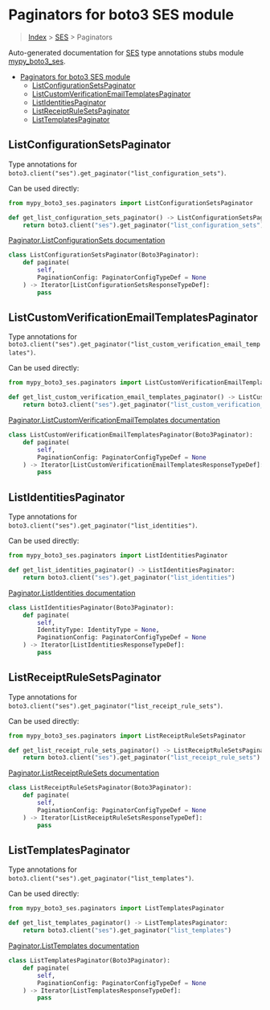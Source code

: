# Paginators for boto3 SES module

> [Index](../index.md) > [SES](./index.md) > Paginators

Auto-generated documentation for [SES](https://boto3.amazonaws.com/v1/documentation/api/latest/reference/services/ses.html#SES)
type annotations stubs module [mypy_boto3_ses](https://pypi.org/project/mypy-boto3-ses/).

- [Paginators for boto3 SES module](#paginators-for-boto3-ses-module)
  - [ListConfigurationSetsPaginator](#listconfigurationsetspaginator)
  - [ListCustomVerificationEmailTemplatesPaginator](#listcustomverificationemailtemplatespaginator)
  - [ListIdentitiesPaginator](#listidentitiespaginator)
  - [ListReceiptRuleSetsPaginator](#listreceiptrulesetspaginator)
  - [ListTemplatesPaginator](#listtemplatespaginator)

## ListConfigurationSetsPaginator

Type annotations for `boto3.client("ses").get_paginator("list_configuration_sets")`.

Can be used directly:

```python
from mypy_boto3_ses.paginators import ListConfigurationSetsPaginator

def get_list_configuration_sets_paginator() -> ListConfigurationSetsPaginator:
    return boto3.client("ses").get_paginator("list_configuration_sets")
```

[Paginator.ListConfigurationSets documentation](https://boto3.amazonaws.com/v1/documentation/api/latest/reference/services/ses.html#SES.Paginator.ListConfigurationSets)

```python
class ListConfigurationSetsPaginator(Boto3Paginator):
    def paginate(
        self,
        PaginationConfig: PaginatorConfigTypeDef = None
    ) -> Iterator[ListConfigurationSetsResponseTypeDef]:
        pass
```
## ListCustomVerificationEmailTemplatesPaginator

Type annotations for `boto3.client("ses").get_paginator("list_custom_verification_email_templates")`.

Can be used directly:

```python
from mypy_boto3_ses.paginators import ListCustomVerificationEmailTemplatesPaginator

def get_list_custom_verification_email_templates_paginator() -> ListCustomVerificationEmailTemplatesPaginator:
    return boto3.client("ses").get_paginator("list_custom_verification_email_templates")
```

[Paginator.ListCustomVerificationEmailTemplates documentation](https://boto3.amazonaws.com/v1/documentation/api/latest/reference/services/ses.html#SES.Paginator.ListCustomVerificationEmailTemplates)

```python
class ListCustomVerificationEmailTemplatesPaginator(Boto3Paginator):
    def paginate(
        self,
        PaginationConfig: PaginatorConfigTypeDef = None
    ) -> Iterator[ListCustomVerificationEmailTemplatesResponseTypeDef]:
        pass
```
## ListIdentitiesPaginator

Type annotations for `boto3.client("ses").get_paginator("list_identities")`.

Can be used directly:

```python
from mypy_boto3_ses.paginators import ListIdentitiesPaginator

def get_list_identities_paginator() -> ListIdentitiesPaginator:
    return boto3.client("ses").get_paginator("list_identities")
```

[Paginator.ListIdentities documentation](https://boto3.amazonaws.com/v1/documentation/api/latest/reference/services/ses.html#SES.Paginator.ListIdentities)

```python
class ListIdentitiesPaginator(Boto3Paginator):
    def paginate(
        self,
        IdentityType: IdentityType = None,
        PaginationConfig: PaginatorConfigTypeDef = None
    ) -> Iterator[ListIdentitiesResponseTypeDef]:
        pass
```
## ListReceiptRuleSetsPaginator

Type annotations for `boto3.client("ses").get_paginator("list_receipt_rule_sets")`.

Can be used directly:

```python
from mypy_boto3_ses.paginators import ListReceiptRuleSetsPaginator

def get_list_receipt_rule_sets_paginator() -> ListReceiptRuleSetsPaginator:
    return boto3.client("ses").get_paginator("list_receipt_rule_sets")
```

[Paginator.ListReceiptRuleSets documentation](https://boto3.amazonaws.com/v1/documentation/api/latest/reference/services/ses.html#SES.Paginator.ListReceiptRuleSets)

```python
class ListReceiptRuleSetsPaginator(Boto3Paginator):
    def paginate(
        self,
        PaginationConfig: PaginatorConfigTypeDef = None
    ) -> Iterator[ListReceiptRuleSetsResponseTypeDef]:
        pass
```
## ListTemplatesPaginator

Type annotations for `boto3.client("ses").get_paginator("list_templates")`.

Can be used directly:

```python
from mypy_boto3_ses.paginators import ListTemplatesPaginator

def get_list_templates_paginator() -> ListTemplatesPaginator:
    return boto3.client("ses").get_paginator("list_templates")
```

[Paginator.ListTemplates documentation](https://boto3.amazonaws.com/v1/documentation/api/latest/reference/services/ses.html#SES.Paginator.ListTemplates)

```python
class ListTemplatesPaginator(Boto3Paginator):
    def paginate(
        self,
        PaginationConfig: PaginatorConfigTypeDef = None
    ) -> Iterator[ListTemplatesResponseTypeDef]:
        pass
```